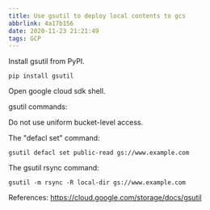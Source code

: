 ```yaml
---
title: Use gsutil to deploy local contents to gcs
abbrlink: 4a17b156
date: 2020-11-23 21:21:49
tags: GCP
---
```

Install gsutil from PyPI.

```
pip install gsutil
```

Open google cloud sdk shell.

gsutil commands:

Do not use uniform bucket-level access.

The "defacl set" command:

```
gsutil defacl set public-read gs://www.example.com
```

The gsutil rsync command:

```
gsutil -m rsync -R local-dir gs://www.example.com
```

References:
<https://cloud.google.com/storage/docs/gsutil>